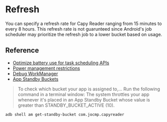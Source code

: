 # Refresh

You can specify a refresh rate for Capy Reader ranging from 15 minutes to every 8 hours. This refresh rate is not guarunteed since Android's job scheduler may prioritize the refresh job to a lower bucket based on usage.

## Reference

- [Optimize battery use for task scheduling APIs](https://developer.android.com/develop/background-work/background-tasks/optimize-battery)
- [Power management restrictions](https://developer.android.com/topic/performance/power/power-details)
- [Debug WorkManager](https://developer.android.com/develop/background-work/background-tasks/testing/persistent/debug)
- [App Standby Buckets](https://developer.android.com/topic/performance/appstandby)

> To check which bucket your app is assigned to,... Run the following command in a terminal window:
> The system throttles your app whenever it's placed in an App Standby Bucket whose value is greater than STANDBY_BUCKET_ACTIVE (10).

```bash
adb shell am get-standby-bucket com.jocmp.capyreader
```
